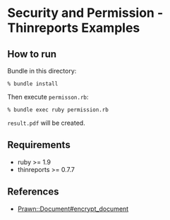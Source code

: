 # Security and Permission - Thinreports Examples

## How to run

Bundle in this directory:

    % bundle install

Then execute `permisson.rb`:

    % bundle exec ruby permission.rb

`result.pdf` will be created.

## Requirements

  * ruby >= 1.9
  * thinreports >= 0.7.7

## References

  * [Prawn::Document#encrypt_document](http://prawn.majesticseacreature.com/docs/0.11.1/Prawn/Document/Security.html#method-i-encrypt_document)
